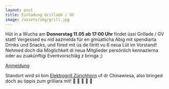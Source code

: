 ```yaml
---
layout: post
title: Einladung Grillade / GV
image: /assets/img/grill.jpg
---
```


Hüt in a Wucha am **Donnerstag 11.05 ab 17:00 Uhr** findet üssi Grillade / GV statt! Vergessed eu nid aazmelda für en gmüatlicha Abig mit spendiarta Drinks und Snacks, und fiired mit üs de Iitritt vu 6 neua Lüt im Vorstand! Nehmed doch dia Möglichkeit di neua Mitglieder persönlich kennazlerna oder au zuakünftigi Eventvorschläg z bringa ;)

<a class="btn btn-primary" href="https://files.buendnerclub.ch/index.php/apps/forms/s/iPBT8Jwz8zQE9AACeD6grqEC">Anmeldung</a>

Standort wird sii bim [Elektrogrill Zürichhorn](https://goo.gl/maps/zcrnyQf381LXwa7Q8) uf dr Chinawiesa, also bringed doch au öppis zum grilliara mit! 🍔 🌭 🍻 🌊 🌅